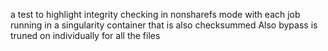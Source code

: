 a test to highlight integrity checking in nonsharefs mode with each job running in a singularity container that is also checksummed
Also bypass is truned on individually for all the files